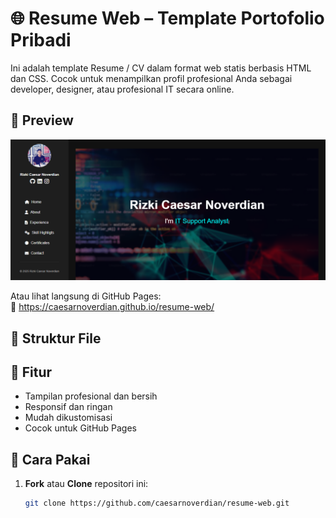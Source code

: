 # 🌐 Resume Web – Template Portofolio Pribadi

Ini adalah template Resume / CV dalam format web statis berbasis HTML dan CSS. Cocok untuk menampilkan profil profesional Anda sebagai developer, designer, atau profesional IT secara online.

## 📸 Preview
![Resume Web Preview](./resumercn.PNG)

Atau lihat langsung di GitHub Pages:  
🔗 https://caesarnoverdian.github.io/resume-web/

## 📁 Struktur File


## 📄 Fitur

- Tampilan profesional dan bersih
- Responsif dan ringan
- Mudah dikustomisasi
- Cocok untuk GitHub Pages

## 🚀 Cara Pakai

1. **Fork** atau **Clone** repositori ini:
   ```bash
   git clone https://github.com/caesarnoverdian/resume-web.git

